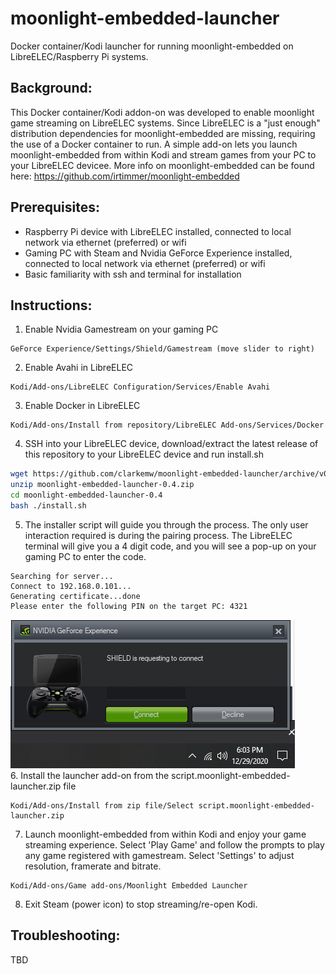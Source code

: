 # moonlight-embedded-launcher
Docker container/Kodi launcher for running moonlight-embedded on LibreELEC/Raspberry Pi systems.

## Background:
This Docker container/Kodi addon-on was developed to enable moonlight game streaming on LibreELEC systems.  Since LibreELEC is a "just enough" distribution dependencies for moonlight-embedded are missing, requiring the use of a Docker container to run.  A simple add-on lets you launch moonlight-embedded from within Kodi and stream games from your PC to your LibreELEC devicee.
More info on moonlight-embedded can be found here:
https://github.com/irtimmer/moonlight-embedded

## Prerequisites:
- Raspberry Pi device with LibreELEC installed, connected to local network via ethernet (preferred) or wifi
- Gaming PC with Steam and Nvidia GeForce Experience installed, connected to local network via ethernet (preferred) or wifi
- Basic familiarity with ssh and terminal for installation

## Instructions:
1. Enable Nvidia Gamestream on your gaming PC
```
GeForce Experience/Settings/Shield/Gamestream (move slider to right)
```
2. Enable Avahi in LibreELEC
```
Kodi/Add-ons/LibreELEC Configuration/Services/Enable Avahi
```
3. Enable Docker in LibreELEC
```
Kodi/Add-ons/Install from repository/LibreELEC Add-ons/Services/Docker
```
4. SSH into your LibreELEC device, download/extract the latest release of this repository to your LibreELEC device and run install.sh
```sh
wget https://github.com/clarkemw/moonlight-embedded-launcher/archive/v0.4/moonlight-embedded-launcher-0.4.zip
unzip moonlight-embedded-launcher-0.4.zip
cd moonlight-embedded-launcher-0.4
bash ./install.sh
```
5. The installer script will guide you through the process. The only user interaction required is during the pairing process. The LibreELEC terminal will give you a 4 digit code, and you will see a pop-up on your gaming PC to enter the code.  
```
Searching for server...
Connect to 192.168.0.101...
Generating certificate...done
Please enter the following PIN on the target PC: 4321
```
![Gamestream host pop-up](gamestream_prompt.png)  
6. Install the launcher add-on from the script.moonlight-embedded-launcher.zip file
```
Kodi/Add-ons/Install from zip file/Select script.moonlight-embedded-launcher.zip
```
7. Launch moonlight-embedded from within Kodi and enjoy your game streaming experience. Select 'Play Game' and follow the prompts to play any game registered with gamestream.  Select 'Settings' to adjust resolution, framerate and bitrate.
```
Kodi/Add-ons/Game add-ons/Moonlight Embedded Launcher
```
8. Exit Steam (power icon) to stop streaming/re-open Kodi.

## Troubleshooting:
TBD
